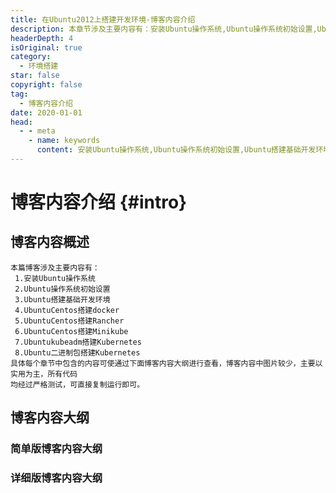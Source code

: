 ```yaml
---
title: 在Ubuntu2012上搭建开发环境-博客内容介绍
description: 本章节涉及主要内容有：安装Ubuntu操作系统,Ubuntu操作系统初始设置,Ubuntu搭建基础开发环境,UbuntuCentos搭建docker,UbuntuCentos搭建Rancher,UbuntuCentos搭建Minikube,Ubuntukubeadm搭建Kubernetes,Ubuntu二进制包搭建Kubernetes,具体每个小节中包含的内容可使通过下面的章节内容大纲进行查看，本章节内容中图片较少，主要以实用为主，所有代码均经过严格测试，可直接复制运行即可。
headerDepth: 4
isOriginal: true
category:
  - 环境搭建
star: false
copyright: false
tag:
  - 博客内容介绍
date: 2020-01-01
head:
  - - meta
    - name: keywords
      content: 安装Ubuntu操作系统,Ubuntu操作系统初始设置,Ubuntu搭建基础开发环境,UbuntuCentos搭建docker,UbuntuCentos搭建Rancher,UbuntuCentos搭建Minikube,Ubuntukubeadm搭建Kubernetes,Ubuntu二进制包搭建Kubernetes,
---
```


<Banner localtion="/banner/particles/particles.html"/>

# 博客内容介绍 {#intro}
## 博客内容概述
    本篇博客涉及主要内容有：
     1.安装Ubuntu操作系统
     2.Ubuntu操作系统初始设置
     3.Ubuntu搭建基础开发环境
     4.UbuntuCentos搭建docker
     5.UbuntuCentos搭建Rancher
     6.UbuntuCentos搭建Minikube
     7.Ubuntukubeadm搭建Kubernetes
     8.Ubuntu二进制包搭建Kubernetes
	具体每个章节中包含的内容可使通过下面博客内容大纲进行查看，博客内容中图片较少，主要以实用为主，所有代码
    均经过严格测试，可直接复制运行即可。
## 博客内容大纲
	
###	简单版博客内容大纲
<!--最深展示二级标题内容-->
<Markmap localtion="/enhance/markmap/environment/ubuntu/ubuntu2012/ubuntu2012-outline2.html"/>

>
<!--最深展示五级标题内容-->
###	详细版博客内容大纲
<Markmap localtion="/enhance/markmap/environment/ubuntu/ubuntu2012/ubuntu2012-outline3.html"/>

>

